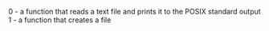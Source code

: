 0 - a function that reads a text file and prints it to the POSIX standard output
1 - a function that creates a file
